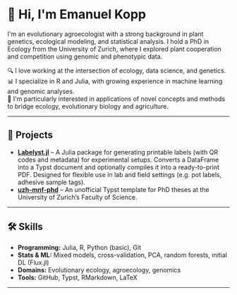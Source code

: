 # 👋 Hi, I'm Emanuel Kopp

I'm an evolutionary agroecologist with a strong background in plant genetics, ecological modeling, and statistical analysis. I hold a PhD in Ecology from the University of Zurich, where I explored plant cooperation and competition using genomic and phenotypic data.

🔍 I love working at the intersection of ecology, data science, and genetics.  
📊 I specialize in R and Julia, with growing experience in machine learning and genomic analyses.  
🌱 I'm particularly interested in applications of novel concepts and methods to bridge ecology, evolutionary biology and agriculture. 

---

## 🚀 Projects

- [**Labelyst.jl**](https://github.com/emanuel-kopp/labelyst.jl) – A Julia package for generating printable labels (with QR codes and metadata) for experimental setups. Converts a DataFrame into a Typst document and optionally compiles it into a ready-to-print PDF. Designed for flexible use in lab and field settings (e.g. pot labels, adhesive sample tags).
- [**uzh-mnf-phd**](https://github.com/emanuel-kopp/uzh-mnf-phd) – An unofficial Typst template for PhD theses at the University of Zurich’s Faculty of Science.

---

## 🛠️ Skills

- **Programming:** Julia, R, Python (basic), Git
- **Stats & ML:** Mixed models, cross-validation, PCA, random forests, initial DL (Flux.jl)
- **Domains:** Evolutionary ecology, agroecology, genomics
- **Tools:** GitHub, Typst, RMarkdown, LaTeX

---
